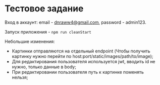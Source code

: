 # Тестовое задание

Вход в аккаунт: email - dnraww4@gmail.com, password - admin123.

Запуск приложения - `npm run cleanStart`

Небольшие изменения:

- Картинки отправляются на отдельный endpoint (Чтобы получить картинку нужно перейти по host:port/static/images/path/to/image);
- Для редактирования пользователя используется jwt, вводить id не нужно, только данные в body;
- При редактировании пользователя путь к картинке поменять нельзя;

